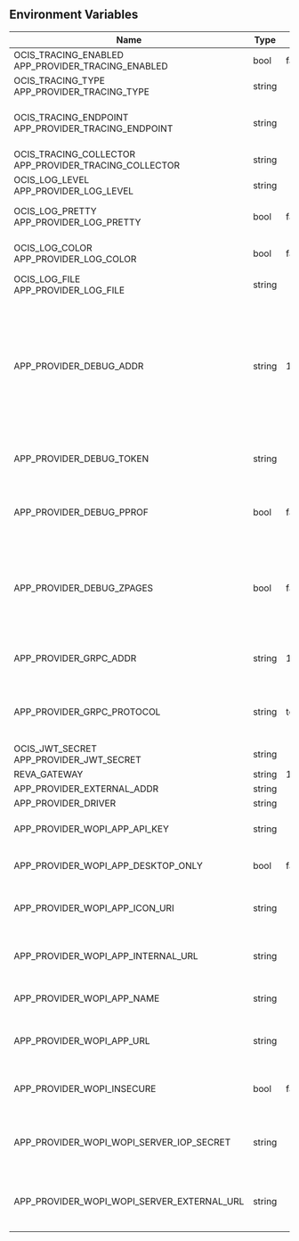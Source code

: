 ## Environment Variables

| Name | Type | Default Value | Description |
|------|------|---------------|-------------|
| OCIS_TRACING_ENABLED<br/>APP_PROVIDER_TRACING_ENABLED | bool | false | Activates tracing.|
| OCIS_TRACING_TYPE<br/>APP_PROVIDER_TRACING_TYPE | string |  | |
| OCIS_TRACING_ENDPOINT<br/>APP_PROVIDER_TRACING_ENDPOINT | string |  | The endpoint to the tracing collector.|
| OCIS_TRACING_COLLECTOR<br/>APP_PROVIDER_TRACING_COLLECTOR | string |  | |
| OCIS_LOG_LEVEL<br/>APP_PROVIDER_LOG_LEVEL | string |  | The log level.|
| OCIS_LOG_PRETTY<br/>APP_PROVIDER_LOG_PRETTY | bool | false | Activates pretty log output.|
| OCIS_LOG_COLOR<br/>APP_PROVIDER_LOG_COLOR | bool | false | Activates colorized log output.|
| OCIS_LOG_FILE<br/>APP_PROVIDER_LOG_FILE | string |  | The target log file.|
| APP_PROVIDER_DEBUG_ADDR | string | 127.0.0.1:9165 | Bind address of the debug server, where metrics, health, config and debug endpoints will be exposed.|
| APP_PROVIDER_DEBUG_TOKEN | string |  | Token to secure the metrics endpoint|
| APP_PROVIDER_DEBUG_PPROF | bool | false | Enables pprof, which can be used for profiling|
| APP_PROVIDER_DEBUG_ZPAGES | bool | false | Enables zpages, which can  be used for collecting and viewing traces in-memory.|
| APP_PROVIDER_GRPC_ADDR | string | 127.0.0.1:9164 | The address of the grpc service.|
| APP_PROVIDER_GRPC_PROTOCOL | string | tcp | The transport protocol of the grpc service.|
| OCIS_JWT_SECRET<br/>APP_PROVIDER_JWT_SECRET | string |  | |
| REVA_GATEWAY | string | 127.0.0.1:9142 | |
| APP_PROVIDER_EXTERNAL_ADDR | string |  | |
| APP_PROVIDER_DRIVER | string |  | |
| APP_PROVIDER_WOPI_APP_API_KEY | string |  | api key for the wopi app|
| APP_PROVIDER_WOPI_APP_DESKTOP_ONLY | bool | false | offer this app only on desktop|
| APP_PROVIDER_WOPI_APP_ICON_URI | string |  | uri to an app icon to be used by clients|
| APP_PROVIDER_WOPI_APP_INTERNAL_URL | string |  | internal url to the app, eg in your DMZ|
| APP_PROVIDER_WOPI_APP_NAME | string |  | human readable app name|
| APP_PROVIDER_WOPI_APP_URL | string |  | url for end users to access the app|
| APP_PROVIDER_WOPI_INSECURE | bool | false | allow insecure connections to the app|
| APP_PROVIDER_WOPI_WOPI_SERVER_IOP_SECRET | string |  | shared secret of the CS3org WOPI server|
| APP_PROVIDER_WOPI_WOPI_SERVER_EXTERNAL_URL | string |  | external url of the CS3org WOPI server|